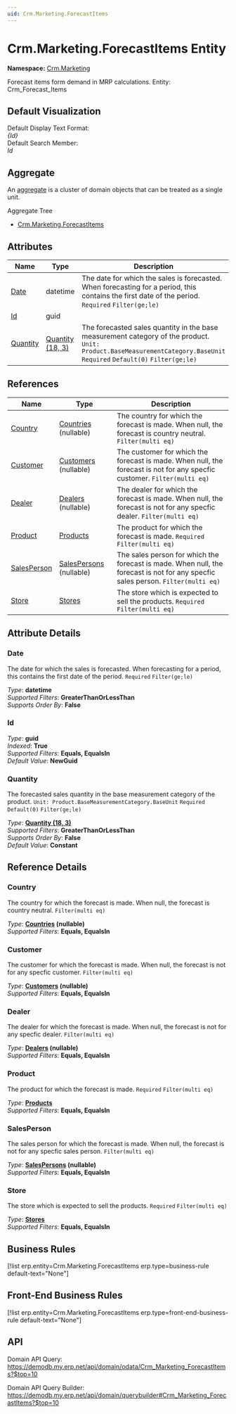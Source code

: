 ```yaml
---
uid: Crm.Marketing.ForecastItems
---
```

# Crm.Marketing.ForecastItems Entity

**Namespace:** [Crm.Marketing](Crm.Marketing.md)  

Forecast items form demand in MRP calculations. Entity: Crm_Forecast_Items

## Default Visualization
Default Display Text Format:  
_{Id}_  
Default Search Member:  
_Id_  

## Aggregate
An [aggregate](https://docs.erp.net/tech/advanced/concepts/aggregates.html) is a cluster of domain objects that can be treated as a single unit.  

Aggregate Tree  
* [Crm.Marketing.ForecastItems](Crm.Marketing.ForecastItems.md)  

## Attributes

| Name | Type | Description |
| ---- | ---- | --- |
| [Date](Crm.Marketing.ForecastItems.md#date) | datetime | The date for which the sales is forecasted. When forecasting for a period, this contains the first date of the period. `Required` `Filter(ge;le)` 
| [Id](Crm.Marketing.ForecastItems.md#id) | guid |  
| [Quantity](Crm.Marketing.ForecastItems.md#quantity) | [Quantity (18, 3)](../data-types.md#quantity) | The forecasted sales quantity in the base measurement category of the product. `Unit: Product.BaseMeasurementCategory.BaseUnit` `Required` `Default(0)` `Filter(ge;le)` 

## References

| Name | Type | Description |
| ---- | ---- | --- |
| [Country](Crm.Marketing.ForecastItems.md#country) | [Countries](General.Geography.Countries.md) (nullable) | The country for which the forecast is made. When null, the forecast is country neutral. `Filter(multi eq)` |
| [Customer](Crm.Marketing.ForecastItems.md#customer) | [Customers](Crm.Customers.md) (nullable) | The customer for which the forecast is made. When null, the forecast is not for any specfic customer. `Filter(multi eq)` |
| [Dealer](Crm.Marketing.ForecastItems.md#dealer) | [Dealers](Crm.Dealers.md) (nullable) | The dealer for which the forecast is made. When null, the forecast is not for any specfic dealer. `Filter(multi eq)` |
| [Product](Crm.Marketing.ForecastItems.md#product) | [Products](General.Products.Products.md) | The product for which the forecast is made. `Required` `Filter(multi eq)` |
| [SalesPerson](Crm.Marketing.ForecastItems.md#salesperson) | [SalesPersons](Crm.SalesPersons.md) (nullable) | The sales person for which the forecast is made. When null, the forecast is not for any specfic sales person. `Filter(multi eq)` |
| [Store](Crm.Marketing.ForecastItems.md#store) | [Stores](Logistics.Inventory.Stores.md) | The store which is expected to sell the products. `Required` `Filter(multi eq)` |


## Attribute Details

### Date

The date for which the sales is forecasted. When forecasting for a period, this contains the first date of the period. `Required` `Filter(ge;le)`

_Type_: **datetime**  
_Supported Filters_: **GreaterThanOrLessThan**  
_Supports Order By_: **False**  

### Id

_Type_: **guid**  
_Indexed_: **True**  
_Supported Filters_: **Equals, EqualsIn**  
_Default Value_: **NewGuid**  

### Quantity

The forecasted sales quantity in the base measurement category of the product. `Unit: Product.BaseMeasurementCategory.BaseUnit` `Required` `Default(0)` `Filter(ge;le)`

_Type_: **[Quantity (18, 3)](../data-types.md#quantity)**  
_Supported Filters_: **GreaterThanOrLessThan**  
_Supports Order By_: **False**  
_Default Value_: **Constant**  


## Reference Details

### Country

The country for which the forecast is made. When null, the forecast is country neutral. `Filter(multi eq)`

_Type_: **[Countries](General.Geography.Countries.md) (nullable)**  
_Supported Filters_: **Equals, EqualsIn**  

### Customer

The customer for which the forecast is made. When null, the forecast is not for any specfic customer. `Filter(multi eq)`

_Type_: **[Customers](Crm.Customers.md) (nullable)**  
_Supported Filters_: **Equals, EqualsIn**  

### Dealer

The dealer for which the forecast is made. When null, the forecast is not for any specfic dealer. `Filter(multi eq)`

_Type_: **[Dealers](Crm.Dealers.md) (nullable)**  
_Supported Filters_: **Equals, EqualsIn**  

### Product

The product for which the forecast is made. `Required` `Filter(multi eq)`

_Type_: **[Products](General.Products.Products.md)**  
_Supported Filters_: **Equals, EqualsIn**  

### SalesPerson

The sales person for which the forecast is made. When null, the forecast is not for any specfic sales person. `Filter(multi eq)`

_Type_: **[SalesPersons](Crm.SalesPersons.md) (nullable)**  
_Supported Filters_: **Equals, EqualsIn**  

### Store

The store which is expected to sell the products. `Required` `Filter(multi eq)`

_Type_: **[Stores](Logistics.Inventory.Stores.md)**  
_Supported Filters_: **Equals, EqualsIn**  



## Business Rules

[!list erp.entity=Crm.Marketing.ForecastItems erp.type=business-rule default-text="None"]

## Front-End Business Rules

[!list erp.entity=Crm.Marketing.ForecastItems erp.type=front-end-business-rule default-text="None"]

## API

Domain API Query:
<https://demodb.my.erp.net/api/domain/odata/Crm_Marketing_ForecastItems?$top=10>

Domain API Query Builder:
<https://demodb.my.erp.net/api/domain/querybuilder#Crm_Marketing_ForecastItems?$top=10>

